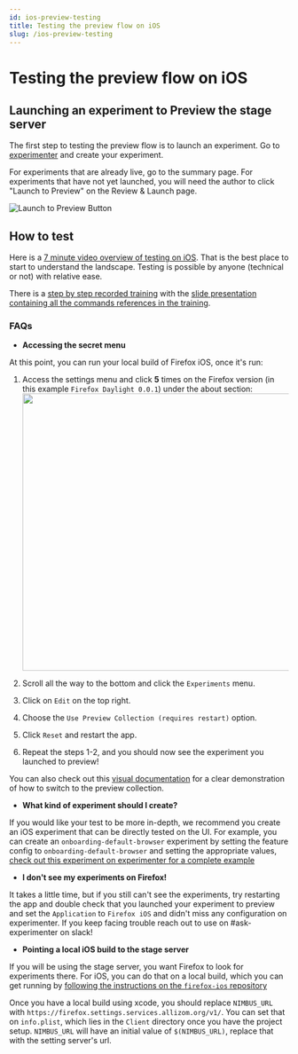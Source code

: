 ```yaml
---
id: ios-preview-testing
title: Testing the preview flow on iOS
slug: /ios-preview-testing
---
```


# Testing the preview flow on iOS

## Launching an experiment to Preview the stage server

The first step to testing the preview flow is to launch an experiment. Go to [experimenter](https://stage.experimenter.nonprod.webservices.mozgcp.net/nimbus/](https://experimenter.services.mozilla.com/nimbus/)) and create your experiment.

For experiments that are already live, go to the summary page. For experiments that have not yet launched, you will need the author to click "Launch to Preview" on the Review & Launch page.

![Launch to Preview Button](/img/preview/preview-button.png)

## How to test

   Here is a [7 minute video overview of testing on iOS](https://drive.google.com/file/d/1SkcWOEsMUjhpwScfE1Hbss53XAII4IkJ/view).  That is the best place to start to understand the landscape.  Testing is possible by anyone (technical or not) with relative ease.

   There is a [step by step recorded training](https://mozilla.hosted.panopto.com/Panopto/Pages/Viewer.aspx?id=8f7b5507-f078-44b2-93bd-b2dc0118d399) with the [slide presentation containing all the commands references in the training](https://docs.google.com/presentation/d/1sZc0GQ8QDrCoNWOdr4fOM2ymPs9LXjFrQkNETZrCKs4/edit?slide=id.g3529812eaa4_0_2#slide=id.g3529812eaa4_0_2).


### FAQs

- **Accessing the secret menu**

At this point, you can run your local build of Firefox iOS, once it's run:

1. Access the settings menu and click **5** times on the Firefox version (in this example `Firefox Daylight 0.0.1`) under the about section:
   <img src="/img/firefox-ios/secret-menu-access.png" height="500"/>

2. Scroll all the way to the bottom and click the `Experiments` menu.

3. Click on `Edit` on the top right.

4. Choose the `Use Preview Collection (requires restart)` option.

5. Click `Reset` and restart the app.

6. Repeat the steps 1-2, and you should now see the experiment you launched to preview!

You can also check out this [visual documentation](https://docs.google.com/document/d/1XPF4TQQTxRwWDrp907JtWXi4rCJ0Pg1YOpFGCHz8sBc/edit#) for a clear demonstration of how to switch to the preview collection.

- **What kind of experiment should I create?**

If you would like your test to be more in-depth, we recommend you create an iOS experiment that can be directly tested on the UI. For example, you can create an `onboarding-default-browser` experiment by setting the feature config to `onboarding-default-browser` and setting the appropriate values, [check out this experiment on experimenter for a complete example](https://stage.experimenter.nonprod.webservices.mozgcp.net/nimbus/teshaqtest-preview-flow-showhide-default-browser-title-image)

- **I don't see my experiments on Firefox!**

It takes a little time, but if you still can't see the experiments, try restarting the app and double check that you launched your experiment to preview and set the `Application` to `Firefox iOS` and didn't miss any configuration on experimenter. If you keep facing trouble reach out to use on #ask-experimenter on slack!

- **Pointing a local iOS build to the stage server**

If you will be using the stage server, you want Firefox to look for experiments there. For iOS, you can do that on a local build, which you can get running by [following the instructions on the `firefox-ios` repository](https://github.com/mozilla-mobile/firefox-ios/blob/main/README.md#building-the-code)

Once you have a local build using xcode, you should replace `NIMBUS_URL` with `https://firefox.settings.services.allizom.org/v1/`. You can set that on `info.plist`, which lies in the `Client` directory once you have the project setup. `NIMBUS_URL` will have an initial value of `$(NIMBUS_URL)`, replace that with the setting server's url.
